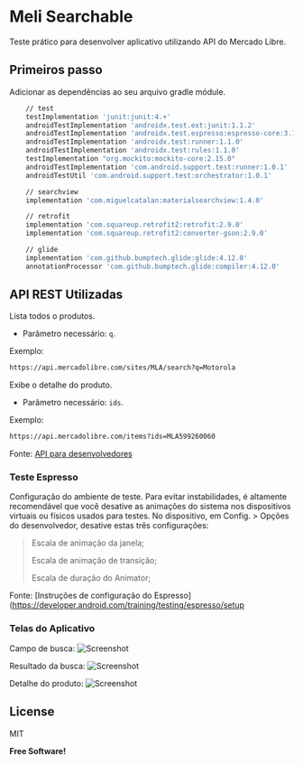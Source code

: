 # Meli Searchable

Teste prático para desenvolver aplicativo utilizando API do Mercado Libre.

## Primeiros passo
Adicionar as dependências ao seu arquivo gradle módule.
```sh
    // test
    testImplementation 'junit:junit:4.+'
    androidTestImplementation 'androidx.test.ext:junit:1.1.2'
    androidTestImplementation 'androidx.test.espresso:espresso-core:3.1.0'
    androidTestImplementation 'androidx.test:runner:1.1.0'
    androidTestImplementation 'androidx.test:rules:1.1.0'
    testImplementation "org.mockito:mockito-core:2.15.0"
    androidTestImplementation 'com.android.support.test:runner:1.0.1'
    androidTestUtil 'com.android.support.test:orchestrator:1.0.1'

    // searchview
    implementation 'com.miguelcatalan:materialsearchview:1.4.0'

    // retrofit
    implementation 'com.squareup.retrofit2:retrofit:2.9.0'
    implementation 'com.squareup.retrofit2:converter-gson:2.9.0'

    // glide
    implementation 'com.github.bumptech.glide:glide:4.12.0'
    annotationProcessor 'com.github.bumptech.glide:compiler:4.12.0'
```

## API REST Utilizadas

Lista todos o produtos. 
- Parâmetro necessário: `q`.

Exemplo:
```sh
https://api.mercadolibre.com/sites/MLA/search?q=Motorola
```

Exibe o detalhe do produto. 
- Parâmetro necessário: `ids`.

Exemplo:
```sh
https://api.mercadolibre.com/items?ids=MLA599260060
```

Fonte: [API para desenvolvedores](https://developers.mercadolibre.com.ar/es_ar/items-y-busquedas#Obtener-items-de-los-listados-por-vendedor)

### Teste Espresso

Configuração do ambiente de teste.
Para evitar instabilidades, é altamente recomendável que você desative as animações do sistema nos dispositivos virtuais ou físicos usados para testes. No dispositivo, em Config. > Opções do desenvolvedor, desative estas três configurações:

> Escala de animação da janela; 
> 
> Escala de animação de transição;
>  
> Escala de duração do Animator; 

Fonte: [Instruções de configuração do Espresso](https://developer.android.com/training/testing/espresso/setup


### Telas do Aplicativo

Campo de busca:
![Screenshot](campo_busca.png)

Resultado da busca:
![Screenshot](resultado_busca.png)

Detalhe do produto:
![Screenshot](detalhe_produto.png)


## License

MIT

**Free Software!**
